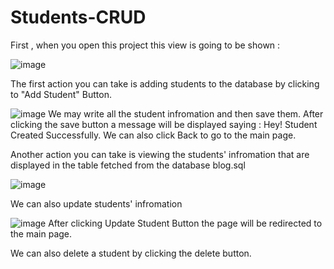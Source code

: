 # Students-CRUD
First , when you open this project this view is going to be shown :

![image](https://github.com/evaveli/Students-CRUD/assets/99196876/0eeb20cc-b2cc-472a-a6bc-2fc18793a1d8)

The first action you can take is adding students to the database by clicking to "Add Student" Button.

![image](https://github.com/evaveli/Students-CRUD/assets/99196876/e3756767-c9f9-4619-a49d-2552d00b90fd)
We may write all the student infromation and then save them. After clicking the save button a message will be displayed saying : Hey! Student Created Successfully. We can also click Back to go to the main page.

Another action you can take is viewing the students' infromation that are displayed in the table fetched from the database blog.sql

![image](https://github.com/evaveli/Students-CRUD/assets/99196876/f449f589-f298-4aba-9034-3af3480bf32e)

We can also update students' infromation 

![image](https://github.com/evaveli/Students-CRUD/assets/99196876/82a1b640-272c-4446-b497-df6dbd1c6ff4)
 After clicking Update Student Button the page will be redirected to the main page.
 
 We can also delete a student by clicking the delete button.

